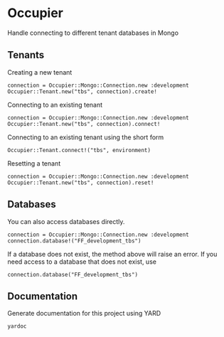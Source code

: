 # Occupier

Handle connecting to different tenant databases in Mongo

## Tenants

Creating a new tenant
    
    connection = Occupier::Mongo::Connection.new :development
    Occupier::Tenant.new("tbs", connection).create!

Connecting to an existing tenant
    
    connection = Occupier::Mongo::Connection.new :development
    Occupier::Tenant.new("tbs", connection).connect!

Connecting to an existing tenant using the short form

    Occupier::Tenant.connect!("tbs", environment)

Resetting a tenant
    
    connection = Occupier::Mongo::Connection.new :development
    Occupier::Tenant.new("tbs", connection).reset!

## Databases

You can also access databases directly.

    connection = Occupier::Mongo::Connection.new :development
    connection.database!("FF_development_tbs")

If a database does not exist, the method above will raise an error. If you need access to a database that does not exist, use

    connection.database("FF_development_tbs")

## Documentation
Generate documentation for this project using YARD
    
    yardoc
